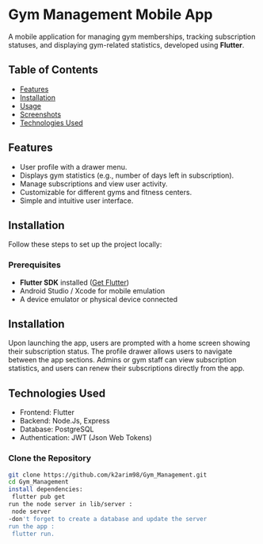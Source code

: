 # Gym Management Mobile App

A mobile application for managing gym memberships, tracking subscription statuses, and displaying gym-related statistics, developed using **Flutter**.

## Table of Contents
- [Features](#features)
- [Installation](#installation)
- [Usage](#usage)
- [Screenshots](#screenshots)
- [Technologies Used](#technologies-used)


## Features
- User profile with a drawer menu.
- Displays gym statistics (e.g., number of days left in subscription).
- Manage subscriptions and view user activity.
- Customizable for different gyms and fitness centers.
- Simple and intuitive user interface.

## Installation

Follow these steps to set up the project locally:

### Prerequisites
- **Flutter SDK** installed ([Get Flutter](https://flutter.dev/docs/get-started/install))
- Android Studio / Xcode for mobile emulation 
- A device emulator or physical device connected
  
## Installation

Upon launching the app, users are prompted with a home screen showing their subscription status.
The profile drawer allows users to navigate between the app sections.
Admins or gym staff can view subscription statistics, and users can renew their subscriptions directly from the app.

## Technologies Used
- Frontend: Flutter
- Backend: Node.Js, Express
- Database: PostgreSQL
- Authentication: JWT (Json Web Tokens)
  
### Clone the Repository
```bash
git clone https://github.com/k2arim98/Gym_Management.git
cd Gym_Management
install dependencies:
 flutter pub get
run the node server in lib/server :
 node server
-don't forget to create a database and update the server 
run the app :
 flutter run.

 

